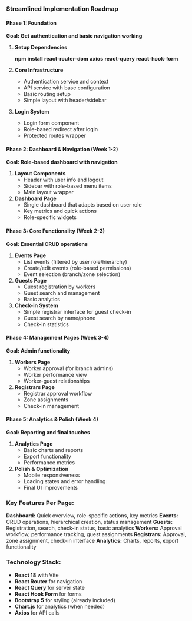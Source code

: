 ### **Streamlined Implementation Roadmap**

#### **Phase 1: Foundation** 

**Goal: Get authentication and basic navigation working**

1. **Setup Dependencies**

   **npm** **install** **react-router-dom** **axios** **react-query** **react-hook-form**
2. **Core Infrastructure**

   * Authentication service and context
   * API service with base configuration
   * Basic routing setup
   * Simple layout with header/sidebar
3. **Login System**

   * Login form component
   * Role-based redirect after login
   * Protected routes wrapper

#### **Phase 2: Dashboard & Navigation (Week 1-2)**

**Goal: Role-based dashboard with navigation**

1. **Layout Components**
   * Header with user info and logout
   * Sidebar with role-based menu items
   * Main layout wrapper
2. **Dashboard Page**
   * Single dashboard that adapts based on user role
   * Key metrics and quick actions
   * Role-specific widgets

#### **Phase 3: Core Functionality (Week 2-3)**

**Goal: Essential CRUD operations**

1. **Events Page**
   * List events (filtered by user role/hierarchy)
   * Create/edit events (role-based permissions)
   * Event selection (branch/zone selection)
2. **Guests Page**
   * Guest registration by workers
   * Guest search and management
   * Basic analytics
3. **Check-in System**
   * Simple registrar interface for guest check-in
   * Guest search by name/phone
   * Check-in statistics

#### **Phase 4: Management Pages (Week 3-4)**

**Goal: Admin functionality**

1. **Workers Page**
   * Worker approval (for branch admins)
   * Worker performance view
   * Worker-guest relationships
2. **Registrars Page**
   * Registrar approval workflow
   * Zone assignments
   * Check-in management

#### **Phase 5: Analytics & Polish (Week 4)**

**Goal: Reporting and final touches**

1. **Analytics Page**
   * Basic charts and reports
   * Export functionality
   * Performance metrics
2. **Polish & Optimization**
   * Mobile responsiveness
   * Loading states and error handling
   * Final UI improvements

### **Key Features Per Page:**

**Dashboard:** Quick overview, role-specific actions, key metrics **Events:** CRUD operations, hierarchical creation, status management **Guests:** Registration, search, check-in status, basic analytics **Workers:** Approval workflow, performance tracking, guest assignments **Registrars:** Approval, zone assignment, check-in interface **Analytics:** Charts, reports, export functionality

### **Technology Stack:**

* **React 18** with Vite
* **React Router** for navigation
* **React Query** for server state
* **React Hook Form** for forms
* **Bootstrap 5** for styling (already included)
* **Chart.js** for analytics (when needed)
* **Axios** for API calls
